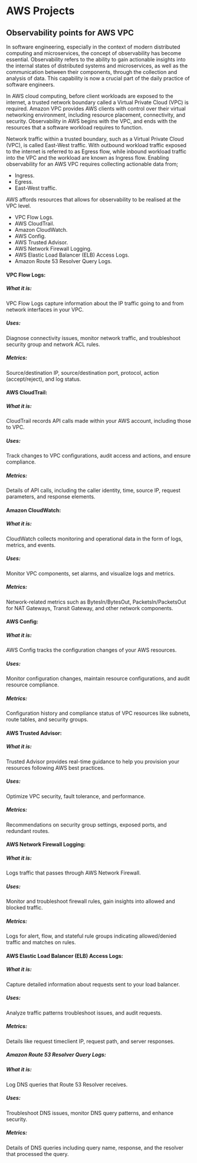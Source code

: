 # AWS Projects

## Observability points for AWS VPC

In software engineering, especially in the context of modern distributed computing and microservices, 
the concept of observability has become essential. Observability refers to the ability to gain actionable insights 
into the internal states of distributed systems and microservices, as well as the communication between their components, 
through the collection and analysis of data. This capability is now a crucial part of the daily practice of software engineers.

In AWS cloud computing, before client workloads are exposed to the internet, a trusted network boundary called a 
Virtual Private Cloud (VPC) is required. Amazon VPC provides AWS clients with control over their 
virtual networking environment, including resource placement, connectivity, and security. 
Observability in AWS begins with the VPC, and ends with the resources that a software workload requires to function.

Network traffic within a trusted boundary, such as a Virtual Private Cloud (VPC), is called East-West traffic. 
With outbound workload traffic exposed to the internet is referred to as Egress flow, while inbound workload traffic 
into the VPC and the workload are known as Ingress flow. Enabling observability for an AWS VPC requires collecting actionable data from; 

* Ingress.<br> 
* Egress.<br>
* East-West traffic.<br>

AWS affords resources that allows for observability to be realised at the VPC level.

* VPC Flow Logs.<br> 
* AWS CloudTrail.<br> 
* Amazon CloudWatch.<br> 
* AWS Config.<br> 
* AWS Trusted Advisor.<br> 
* AWS Network Firewall Logging.<br> 
* AWS Elastic Load Balancer (ELB) Access Logs.<br> 
* Amazon Route 53 Resolver Query Logs.<br> 


#### VPC Flow Logs:

##### What it is: 
VPC Flow Logs capture information about the IP traffic going to and from network interfaces in your VPC.

##### Uses: 
Diagnose connectivity issues, monitor network traffic, and troubleshoot security group and network ACL rules.

##### Metrics: 
Source/destination IP, source/destination port, protocol, action (accept/reject), and log status.

#### AWS CloudTrail:

##### What it is: 
CloudTrail records API calls made within your AWS account, including those to VPC.
##### Uses: 
Track changes to VPC configurations, audit access and actions, and ensure compliance.
##### Metrics: 
Details of API calls, including the caller identity, time, source IP, request parameters, and response elements.

#### Amazon CloudWatch:

##### What it is: 
CloudWatch collects monitoring and operational data in the form of logs, metrics, and events.
##### Uses: 
Monitor VPC components, set alarms, and visualize logs and metrics.
##### Metrics: 
Network-related metrics such as BytesIn/BytesOut, PacketsIn/PacketsOut for NAT Gateways, Transit Gateway, and other network components.

#### AWS Config:

##### What it is: 
AWS Config tracks the configuration changes of your AWS resources.
##### Uses: 
Monitor configuration changes, maintain resource configurations, and audit resource compliance.
##### Metrics: 
Configuration history and compliance status of VPC resources like subnets, route tables, and security groups.

#### AWS Trusted Advisor:

##### What it is: 
Trusted Advisor provides real-time guidance to help you provision your resources following AWS best practices.
##### Uses: 
Optimize VPC security, fault tolerance, and performance.
##### Metrics: 
Recommendations on security group settings, exposed ports, and redundant routes.

#### AWS Network Firewall Logging:

##### What it is: 
Logs traffic that passes through AWS Network Firewall.
##### Uses: 
Monitor and troubleshoot firewall rules, gain insights into allowed and blocked traffic.
##### Metrics: 
Logs for alert, flow, and stateful rule groups indicating allowed/denied traffic and matches on rules.

#### AWS Elastic Load Balancer (ELB) Access Logs:

##### What it is: 

Capture detailed information about requests sent to your load balancer.
##### Uses: 
Analyze traffic patterns troubleshoot issues, and audit requests.
##### Metrics: 
Details like request timeclient IP, request path, and server responses.

##### Amazon Route 53 Resolver Query Logs:

##### What it is: 
Log DNS queries that Route 53 Resolver receives.
##### Uses: 
Troubleshoot DNS issues, monitor DNS query patterns, and enhance security.
##### Metrics: 
Details of DNS queries including query name, response, and the resolver that processed the query.
